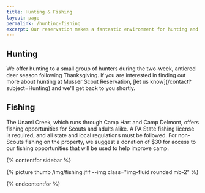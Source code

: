 ```yaml
---
title: Hunting & Fishing
layout: page
permalink: /hunting-fishing
excerpt: Our reservation makes a fantastic environment for hunting and fishing all throughout the year.
---
```


<h2>Hunting</h2>
We offer hunting to a small group of hunters during the two-week, antlered deer season following Thanksgiving. If you are interested in finding out more about hunting at Musser Scout Reservation, [let us know](/contact?subject=Hunting) and we'll get back to you shortly.

<h2>Fishing</h2>
The Unami Creek, which runs through Camp Hart and Camp Delmont, offers fishing opportunities for Scouts and adults alike. A PA State fishing license is required, and all state and local regulations must be followed. For non-Scouts fishing on the property, we suggest a donation of $30 for access to our fishing opportunities that will be used to help improve camp.

{% contentfor sidebar %}

{% picture thumb /img/fishing.jfif --img class="img-fluid rounded mb-2" %}

{% endcontentfor %}
